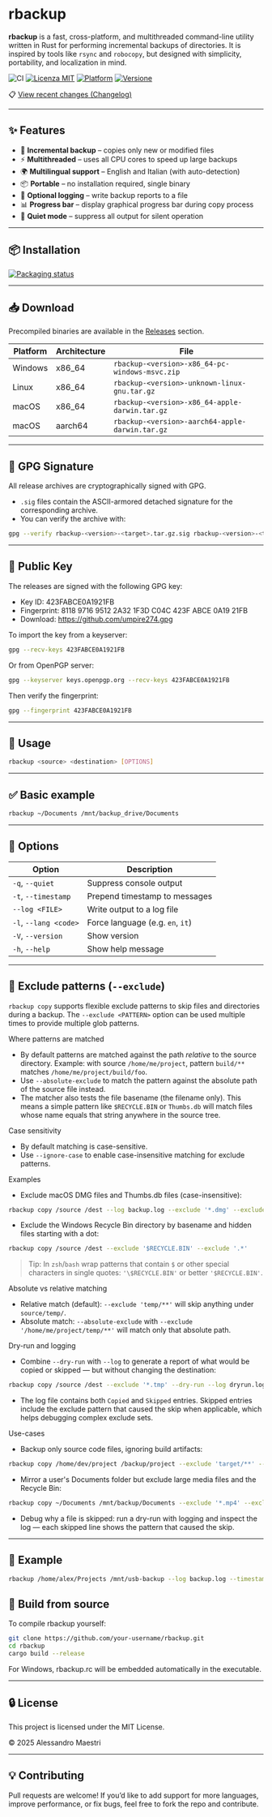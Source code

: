 # rbackup

**rbackup** is a fast, cross-platform, and multithreaded command-line utility written in Rust for performing incremental backups of directories. It is inspired by tools like `rsync` and `robocopy`, but designed with simplicity, portability, and localization in mind.

![CI](https://github.com/umpire274/rbackup/actions/workflows/ci.yml/badge.svg)
[![Licenza MIT](https://img.shields.io/badge/license-MIT-green.svg)](LICENSE)
[![Platform](https://img.shields.io/badge/platform-Windows%20%7C%20Linux%20%7C%20macOS%20Intel%20%7C%20macOS%20Apple%20Silicon-blue)](https://github.com/umpire274/rBackup/releases)
[![Versione](https://img.shields.io/badge/version-0.5.0-orange)](https://github.com/umpire274/rbackup/releases)

📋 [View recent changes (Changelog)](CHANGELOG.md)

---

## ✨ Features

- 🚀 **Incremental backup** – copies only new or modified files
- ⚡ **Multithreaded** – uses all CPU cores to speed up large backups
- 🌍 **Multilingual support** – English and Italian (with auto-detection)
- 📦 **Portable** – no installation required, single binary
- 🧾 **Optional logging** – write backup reports to a file
- 📊 **Progress bar** – display graphical progress bar during copy process
- 🤫 **Quiet mode** – suppress all output for silent operation

---

## 📦 Installation

[![Packaging status](https://repology.org/badge/vertical-allrepos/rbackup.svg)](https://repology.org/project/rbackup/versions)

---

## 📥 Download

Precompiled binaries are available in the [Releases](https://github.com/umpire274/rbackup/releases) section.

| Platform | Architecture | File |
|----------|--------------|------|
| Windows  | x86_64       | `rbackup-<version>-x86_64-pc-windows-msvc.zip` |
| Linux    | x86_64       | `rbackup-<version>-unknown-linux-gnu.tar.gz` |
| macOS    | x86_64       | `rbackup-<version>-x86_64-apple-darwin.tar.gz` |
| macOS    | aarch64      | `rbackup-<version>-aarch64-apple-darwin.tar.gz` |

---

## 🔐 GPG Signature

All release archives are cryptographically signed with GPG.

- `.sig` files contain the ASCII-armored detached signature for the corresponding archive.
- You can verify the archive with:

```bash
gpg --verify rbackup-<version>-<target>.tar.gz.sig rbackup-<version>-<target>.tar.gz
```

---

## 🔑 Public Key

The releases are signed with the following GPG key:

* Key ID: 423FABCE0A1921FB
* Fingerprint: 8118 9716 9512 2A32 1F3D C04C 423F ABCE 0A19 21FB
* Download: https://github.com/umpire274.gpg

To import the key from a keyserver:

```sh
gpg --recv-keys 423FABCE0A1921FB
```

Or from OpenPGP server:

```sh
gpg --keyserver keys.openpgp.org --recv-keys 423FABCE0A1921FB
```

Then verify the fingerprint:

```sh
gpg --fingerprint 423FABCE0A1921FB
```

---

## 🚀 Usage

```sh
rbackup <source> <destination> [OPTIONS]
```

---

## ✅ Basic example

```sh
rbackup ~/Documents /mnt/backup_drive/Documents
```

---

## 🧩 Options

| Option                | Description                      |
| --------------------- | -------------------------------- |
| `-q`, `--quiet`       | Suppress console output          |
| `-t`, `--timestamp`   | Prepend timestamp to messages    |
| `--log <FILE>`        | Write output to a log file       |
| `-l`, `--lang <code>` | Force language (e.g. `en`, `it`) |
| `-V`, `--version`     | Show version                     |
| `-h`, `--help`        | Show help message                |


---

## 🔎 Exclude patterns (`--exclude`)

`rbackup copy` supports flexible exclude patterns to skip files and directories during a backup. The `--exclude <PATTERN>` option can be used multiple times to provide multiple glob patterns.

Where patterns are matched

- By default patterns are matched against the path *relative* to the source directory. Example: with source `/home/me/project`, pattern `build/**` matches `/home/me/project/build/foo`.
- Use `--absolute-exclude` to match the pattern against the absolute path of the source file instead.
- The matcher also tests the file basename (the filename only). This means a simple pattern like `$RECYCLE.BIN` or `Thumbs.db` will match files whose name equals that string anywhere in the source tree.

Case sensitivity

- By default matching is case-sensitive.
- Use `--ignore-case` to enable case-insensitive matching for exclude patterns.

Examples

- Exclude macOS DMG files and Thumbs.db files (case-insensitive):

```bash
rbackup copy /source /dest --log backup.log --exclude '*.dmg' --exclude 'Thumbs.db' --ignore-case
```

- Exclude the Windows Recycle Bin directory by basename and hidden files starting with a dot:

```bash
rbackup copy /source /dest --exclude '$RECYCLE.BIN' --exclude '.*'
```

> Tip: In `zsh`/`bash` wrap patterns that contain `$` or other special characters in single quotes: `'\$RECYCLE.BIN'` or better `'$RECYCLE.BIN'`.

Absolute vs relative matching

- Relative match (default): `--exclude 'temp/**'` will skip anything under `source/temp/`.
- Absolute match: `--absolute-exclude` with `--exclude '/home/me/project/temp/**'` will match only that absolute path.

Dry-run and logging

- Combine `--dry-run` with `--log` to generate a report of what would be copied or skipped — but without changing the destination:

```bash
rbackup copy /source /dest --exclude '*.tmp' --dry-run --log dryrun.log
```

- The log file contains both `Copied` and `Skipped` entries. Skipped entries include the exclude pattern that caused the skip when applicable, which helps debugging complex exclude sets.

Use-cases

- Backup only source code files, ignoring build artifacts:

```bash
rbackup copy /home/dev/project /backup/project --exclude 'target/**' --exclude '*.o' --exclude '*.class'
```

- Mirror a user's Documents folder but exclude large media files and the Recycle Bin:

```bash
rbackup copy ~/Documents /mnt/backup/Documents --exclude '*.mp4' --exclude '$RECYCLE.BIN' --exclude 'Thumbs.db' --ignore-case
```

- Debug why a file is skipped: run a dry-run with logging and inspect the log — each skipped line shows the pattern that caused the skip.


---

## 📝 Example

```sh
rbackup /home/alex/Projects /mnt/usb-backup --log backup.log --timestamp
```

## 🧪 Build from source

To compile rbackup yourself:

```sh
git clone https://github.com/your-username/rbackup.git
cd rbackup
cargo build --release
```

For Windows, rbackup.rc will be embedded automatically in the executable.

---

## 🔒 License

This project is licensed under the MIT License.

© 2025 Alessandro Maestri

---

## 💡 Contributing

Pull requests are welcome! If you’d like to add support for more languages, improve performance, or fix bugs, feel free to fork the repo and contribute.
